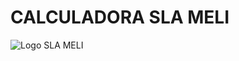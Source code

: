 # CALCULADORA SLA MELI

![Logo SLA MELI](https://github.com/ArturCoradi/calculador_sla_meli/blob/main/ChatGPT%20Image%2022%20de%20mai.%20de%202025,%2018_16_18%20(1).png?raw=true)
